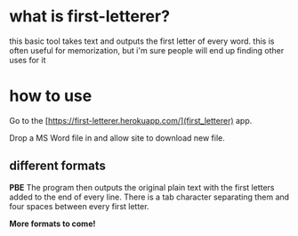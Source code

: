 # what is first-letterer?
this basic tool takes text and outputs the first letter of every word. this is often useful for memorization, but i'm sure people will end up finding other uses for it

# how to use
Go to the [https://first-letterer.herokuapp.com/](first_letterer) app.

Drop a MS Word file in and allow site to download new file.

## different formats

**PBE**
The program then outputs the original plain text with the first letters added to the end of every line. There is a tab character separating them and four spaces between every first letter.

**More formats to come!**